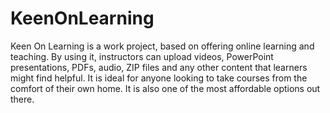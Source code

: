 # KeenOnLearning
Keen On Learning is a work project, based on offering online learning and teaching. By using it, instructors can upload videos, PowerPoint presentations, PDFs, audio, ZIP files and any other content that learners might find helpful. It is ideal for anyone looking to take courses from the comfort of their own home. It is also one of the most affordable options out there.
